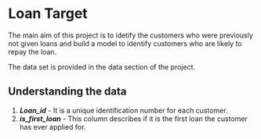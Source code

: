 # Loan Target
The main aim of this project is to idetify the customers who were previously not given loans and build a model to identify customers who are likely to repay the loan.

The data set is provided in the data section of the project.

## Understanding the data
1. ***Loan_id*** - It is a unique identification number for each customer.
2. ***is_first_loan*** - This column describes if it is the first loan the customer has ever applied for.

